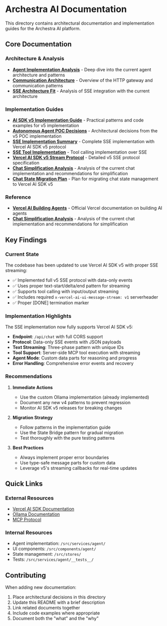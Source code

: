 # Archestra AI Documentation

This directory contains architectural documentation and implementation guides for the Archestra AI platform.

## Core Documentation

### Architecture & Analysis

- **[Agent Implementation Analysis](./agent-implementation-analysis.md)** - Deep dive into the current agent architecture and patterns
- **[Communication Architecture](./communication-architecture.md)** - Overview of the HTTP gateway and communication patterns
- **[SSE Architecture Fit](./sse-architecture-fit.md)** - Analysis of SSE integration with the current architecture

### Implementation Guides

- **[AI SDK v5 Implementation Guide](./ai-sdk-v5-implementation-guide.md)** - Practical patterns and code examples for v5 implementation
- **[Autonomous Agent POC Decisions](./autonomous-agent-poc-decisions.md)** - Architectural decisions from the v5 POC implementation
- **[SSE Implementation Summary](./sse-implementation-summary.md)** - Complete SSE implementation with Vercel AI SDK v5 protocol
- **[SSE Tool Implementation](./sse-tool-implementation.md)** - Tool calling implementation over SSE
- **[Vercel AI SDK v5 Stream Protocol](./vercel-ai-sdk-v5-stream-protocol.md)** - Detailed v5 SSE protocol specification
- **[Chat Simplification Analysis](./chat-simplification-analysis.md)** - Analysis of the current chat implementation and recommendations for simplification
- **[Chat State Migration Plan](./chat-state-migration-plan.md)** - Plan for migrating chat state management to Vercel AI SDK v5

### Reference

- **[Vercel AI Building Agents](./vercel-ai-building-agents.md)** - Official Vercel documentation on building AI agents
- **[Chat Simplification Analysis](./chat-simplification-analysis.md)** - Analysis of the current chat implementation and recommendations for simplification

## Key Findings

### Current State

The codebase has been updated to use Vercel AI SDK v5 with proper SSE streaming:

- ✅ Implemented full v5 SSE protocol with data-only events
- ✅ Uses proper text-start/delta/end pattern for streaming
- ✅ Supports tool calling with input/output streaming
- ✅ Includes required `x-vercel-ai-ui-message-stream: v1` serverheader
- ✅ Proper [DONE] termination marker

### Implementation Highlights

The SSE implementation now fully supports Vercel AI SDK v5:

- **Endpoint**: `/api/chat` with full CORS support
- **Protocol**: Data-only SSE events with JSON payloads
- **Text Streaming**: Three-phase pattern with unique IDs
- **Tool Support**: Server-side MCP tool execution with streaming
- **Agent Mode**: Custom data parts for reasoning and progress
- **Error Handling**: Comprehensive error events and recovery

### Recommendations

1. **Immediate Actions**
   - Use the custom Ollama implementation (already implemented)
   - Document any new v4 patterns to prevent regression
   - Monitor AI SDK v5 releases for breaking changes

2. **Migration Strategy**
   - Follow patterns in the implementation guide
   - Use the State Bridge pattern for gradual migration
   - Test thoroughly with the pure testing patterns

3. **Best Practices**
   - Always implement proper error boundaries
   - Use type-safe message parts for custom data
   - Leverage v5's streaming callbacks for real-time updates

## Quick Links

### External Resources

- [Vercel AI SDK Documentation](https://sdk.vercel.ai)
- [Ollama Documentation](https://ollama.com)
- [MCP Protocol](https://modelcontextprotocol.io)

### Internal Resources

- Agent implementation: `/src/services/agent/`
- UI components: `/src/components/agent/`
- State management: `/src/stores/`
- Tests: `/src/services/agent/__tests__/`

## Contributing

When adding new documentation:

1. Place architectural decisions in this directory
2. Update this README with a brief description
3. Link related documents together
4. Include code examples where appropriate
5. Document both the "what" and the "why"
